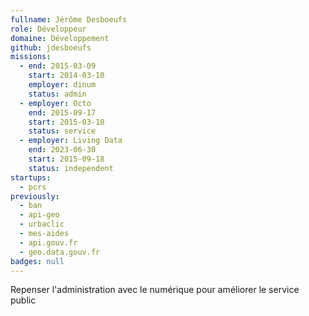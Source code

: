 ```yaml
---
fullname: Jérôme Desboeufs
role: Développeur
domaine: Développement
github: jdesboeufs
missions:
  - end: 2015-03-09
    start: 2014-03-10
    employer: dinum
    status: admin
  - employer: Octo
    end: 2015-09-17
    start: 2015-03-10
    status: service
  - employer: Living Data
    end: 2023-06-30
    start: 2015-09-18
    status: independent
startups:
  - pcrs
previously:
  - ban
  - api-geo
  - urbaclic
  - mes-aides
  - api.gouv.fr
  - geo.data.gouv.fr
badges: null
---
```

Repenser l'administration avec le numérique pour améliorer le service public
